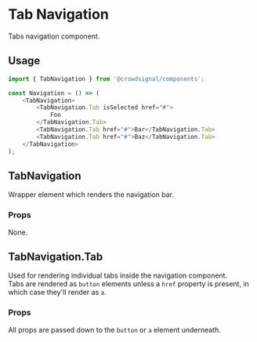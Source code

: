 # Tab Navigation

Tabs navigation component.

## Usage

```javascript
import { TabNavigation } from '@crowdsignal/components';

const Navigation = () => (
	<TabNavigation>
		<TabNavigation.Tab isSelected href="#">
			Foo
		</TabNavigation.Tab>
		<TabNavigation.Tab href="#">Bar</TabNavigation.Tab>
		<TabNavigation.Tab href="#">Baz</TabNavigation.Tab>
	</TabNavigation>
);
```

## TabNavigation

Wrapper element which renders the navigation bar.

### Props

None.

## TabNavigation.Tab

Used for rendering individual tabs inside the navigation component.  
Tabs are rendered as `button` elements unless a `href` property is present, in which case they'll render as `a`.

### Props

All props are passed down to the `button` or `a` element underneath.
